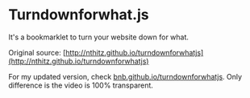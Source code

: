 # Turndownforwhat.js


It's a bookmarklet to turn your website down for what.

Original source:
[http://nthitz.github.io/turndownforwhatjs](http://nthitz.github.io/turndownforwhatjs)

For my updated version, check [bnb.github.io/turndownforwhatjs](http://bnb.github.io/turndownforwhatjs). Only difference is the video is 100% transparent.
